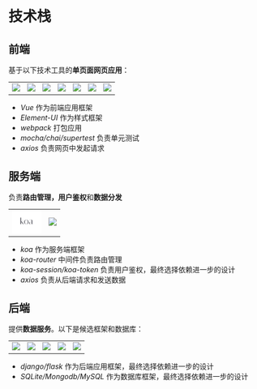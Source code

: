 # 技术栈

## 前端

基于以下技术工具的**单页面网页应用**：

<table>
  <tbody>
    <tr>
      <td align="center" valign="middle">
        <a href="https://vuejs.org" target="_blank">
          <img width="222px" src="https://vuejs.org/images/logo.png">
        </a>
      </td>
      <td align="center" valign="middle">
        <a href="https://element.eleme.io/" target="_blank">
          <img width="222px" src="http://element-cn.eleme.io/favicon.ico">
        </a>
      </td>
      <td align="center" valign="middle">
        <a href="https://github.com/webpack/webpack" target="_blank">
          <img width="222px" src="https://www.webpackjs.com//6bc5d8cf78d442a984e70195db059b69.svg">
        </a>
      </td>
      <td align="center" valign="middle">
        <a href="https://github.com/mochajs/mocha" target="_blank">
          <img width="222px" src="https://camo.githubusercontent.com/af4bf83ab2ca125346740f9961345a24ec43b3a9/68747470733a2f2f636c6475702e636f6d2f78465646784f696f41552e737667">
        </a>
      </td>
      <td align="center" valign="middle">
        <a href="https://github.com/chaijs/chai" target="_blank">
          <img width="222px" src="https://camo.githubusercontent.com/431283cc1643d02167aac31067137897507c60fc/687474703a2f2f636861696a732e636f6d2f696d672f636861692d6c6f676f2e706e67">
        </a>
      </td>
      <td align="center" valign="middle">
        <a href="https://github.com/axios/axios" target="_blank">
          <img width="222px" src="https://i.loli.net/2019/04/06/5ca844dbe8106.png">
        </a>
      </td>
      <td align="center" valign="middle">
        <a href="https://github.com/visionmedia/supertest" target="_blank">
          <img width="222px" src="https://i.loli.net/2019/04/06/5ca84517a1b53.png">
        </a>
      </td>
    </tr>
  </tbody>
</table>

- *Vue* 作为前端应用框架
- *Element-UI* 作为样式框架
- *webpack* 打包应用
- *mocha/chai/supertest* 负责单元测试
- *axios* 负责网页中发起请求

## 服务端

负责**路由管理，用户鉴权**和**数据分发**

<table>
  <tbody>
    <tr>
      <td align="center" valign="middle">
        <a href="https://koajs.com/" target="_blank">
          <img width="58px" src="https://github.com/koajs/koa/raw/master/docs/logo.png">
        </a>
      </td>
      <td align="center" valign="middle">
        <a href="https://github.com/axios/axios" target="_blank">
          <img width="58px" src="https://i.loli.net/2019/04/06/5ca844dbe8106.png">
        </a>
      </td>
    </tr>
  </tbody>
</table>

- *koa* 作为服务端框架
- *koa-router* 中间件负责路由管理
- *koa-session/koa-token* 负责用户鉴权，最终选择依赖进一步的设计
- *axios* 负责从后端请求和发送数据

## 后端

提供**数据服务**。以下是候选框架和数据库：

<table>
  <tbody>
    <tr>
      <td align="center" valign="middle">
        <a href="https://www.djangoproject.com/" target="_blank">
          <img width="222px" src="https://avatars3.githubusercontent.com/u/27804?s=200&v=4">
        </a>
      </td>
      <td align="center" valign="middle">
        <a href="http://flask.pocoo.org/docs/1.0/" target="_blank">
          <img width="222px" src="http://flask.pocoo.org/docs/1.0/_static/flask.png">
        </a>
      </td>
      <td align="center" valign="middle">
        <a href="https://www.sqlite.org/index.html" target="_blank">
          <img width="222px" src="https://www.sqlite.org/images/sqlite370_banner.gif">
        </a>
      </td>
      <td align="center" valign="middle">
        <a href="https://www.mongodb.com/" target="_blank">
          <img width="222px" src="https://avatars1.githubusercontent.com/u/45120?s=200&v=4">
        </a>
      </td>
      <td align="center" valign="middle">
        <a href="https://www.mysql.com/" target="_blank">
          <img width="222px" src="https://i.loli.net/2019/04/06/5ca849b54cfc7.jpg">
        </a>
      </td>
    </tr>
  </tbody>
</table>

- *django/flask* 作为后端应用框架，最终选择依赖进一步的设计
- *SQLite/Mongodb/MySQL* 作为数据库框架，最终选择依赖进一步的设计